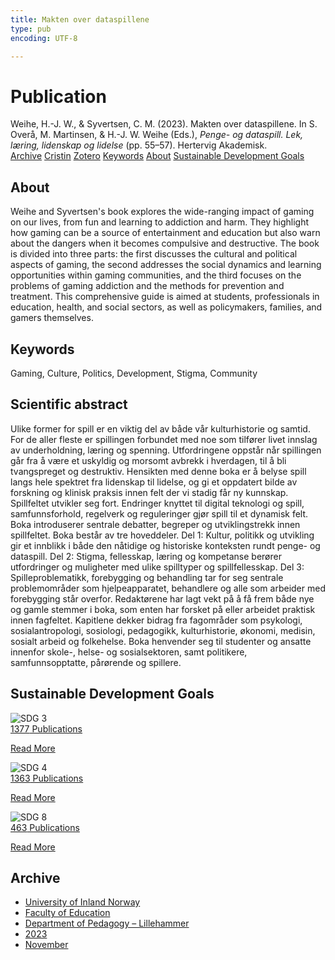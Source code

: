 ```yaml
---
title: Makten over dataspillene
type: pub
encoding: UTF-8

---
```

<h1>Publication</h1>
<article id="csl-bib-container-9FTACMN6" class="csl-bib-container">
  <div class="csl-bib-body"> <div class="csl-entry">Weihe, H.-J. W., &#38; Syvertsen, C. M. (2023). Makten over dataspillene. In S. Overå, M. Martinsen, &#38; H.-J. W. Weihe (Eds.), <i>Penge- og dataspill. Lek, læring, lidenskap og lidelse</i> (pp. 55–57). Hertervig Akademisk.</div> </div>
  <div class="csl-bib-buttons">
    <a href="#taxonomy-article-9FTACMN6" alt="archive" class="csl-bib-button">Archive</a>
    <a href="https://app.cristin.no/results/show.jsf?id=2197822" alt="Cristin" class="csl-bib-button">Cristin</a>
    <a href="http://zotero.org/groups/5881554/items/9FTACMN6" alt="Zotero" class="csl-bib-button">Zotero</a>
    <a href="#keywords-article-9FTACMN6" alt="keywords" class="csl-bib-button">Keywords</a>
    <a href="#about-article-9FTACMN6" alt="about_pub" class="csl-bib-button">About</a>
    <a href="#sdg-article-9FTACMN6" alt="sdg" class="csl-bib-button">Sustainable Development Goals</a>
  </div>
  <div id="csl-bib-meta-container-9FTACMN6"></div>
</article>
<div id="csl-bib-meta-9FTACMN6" class="csl-bib-meta">
  <article id="about-article-9FTACMN6" class="about_pub-article">
    <h1>About</h1>
    Weihe and Syvertsen's book explores the wide-ranging impact of gaming on our lives, from fun and learning to addiction and harm. They highlight how gaming can be a source of entertainment and education but also warn about the dangers when it becomes compulsive and destructive. The book is divided into three parts: the first discusses the cultural and political aspects of gaming, the second addresses the social dynamics and learning opportunities within gaming communities, and the third focuses on the problems of gaming addiction and the methods for prevention and treatment. This comprehensive guide is aimed at students, professionals in education, health, and social sectors, as well as policymakers, families, and gamers themselves.
  </article>
  <article id="keywords-article-9FTACMN6" class="keywords-article">
    <h1>Keywords</h1>
    Gaming, Culture, Politics, Development, Stigma, Community
  </article>
  <article id="abstract-article-9FTACMN6" class="abstract-article">
    <h1>Scientific abstract</h1>
    Ulike former for spill er en viktig del av både vår kulturhistorie og samtid. For de aller fleste er spillingen forbundet med noe som tilfører livet innslag av underholdning, læring og spenning. Utfordringene oppstår når spillingen går fra å være et uskyldig og morsomt avbrekk i hverdagen, til å bli tvangspreget og destruktiv. Hensikten med denne boka er å belyse spill langs hele spektret fra lidenskap til lidelse, og gi et oppdatert bilde av forskning og klinisk praksis innen felt der vi stadig får ny kunnskap. Spillfeltet utvikler seg fort. Endringer knyttet til digital teknologi og spill, samfunnsforhold, regelverk og reguleringer gjør spill til et dynamisk felt. Boka introduserer sentrale debatter, begreper og utviklingstrekk innen spillfeltet. Boka består av tre hoveddeler. Del 1: Kultur, politikk og utvikling gir et innblikk i både den nåtidige og historiske konteksten rundt penge- og dataspill. Del 2: Stigma, fellesskap, læring og kompetanse berører utfordringer og muligheter med ulike spilltyper og spillfellesskap. Del 3: Spilleproblematikk, forebygging og behandling tar for seg sentrale problemområder som hjelpeapparatet, behandlere og alle som arbeider med forebygging står overfor. Redaktørene har lagt vekt på å få frem både nye og gamle stemmer i boka, som enten har forsket på eller arbeidet praktisk innen fagfeltet. Kapitlene dekker bidrag fra fagområder som psykologi, sosialantropologi, sosiologi, pedagogikk, kulturhistorie, økonomi, medisin, sosialt arbeid og folkehelse. Boka henvender seg til studenter og ansatte innenfor skole-, helse- og sosialsektoren, samt politikere, samfunnsopptatte, pårørende og spillere.
  </article>
  <article id="sdg-article-9FTACMN6" class="sdg-article">
    <h1>Sustainable Development Goals</h1>
    <div class="sdg-container"><div id="sdg3" class="sdg">
        <img src="{{< params subfolder >}}images/sdg/sdg03_en.png" class="image" alt="SDG 3">
        <div class="sdg-overlay">
          <a href="{{< params subfolder >}}en/archive/?sdg=3#archive" class="sdg-publication-count"><span>1377</span> Publications</a>
          <p><a href="https://sdgs.un.org/goals/goal3" class="sdg-read-more">Read More</a></p>
        </div>
      </div> <div id="sdg4" class="sdg">
        <img src="{{< params subfolder >}}images/sdg/sdg04_en.png" class="image" alt="SDG 4">
        <div class="sdg-overlay">
          <a href="{{< params subfolder >}}en/archive/?sdg=4#archive" class="sdg-publication-count"><span>1363</span> Publications</a>
          <p><a href="https://sdgs.un.org/goals/goal4" class="sdg-read-more">Read More</a></p>
        </div>
      </div> <div id="sdg8" class="sdg">
        <img src="{{< params subfolder >}}images/sdg/sdg08_en.png" class="image" alt="SDG 8">
        <div class="sdg-overlay">
          <a href="{{< params subfolder >}}en/archive/?sdg=8#archive" class="sdg-publication-count"><span>463</span> Publications</a>
          <p><a href="https://sdgs.un.org/goals/goal8" class="sdg-read-more">Read More</a></p>
        </div>
      </div></div>
  </article>
  <article id="taxonomy-article-9FTACMN6" class="taxonomy-article">
    <h1>Archive</h1>
    <ul>
      <li><a href="{{< params subfolder >}}en/archive/?key=3DCRN523">University of Inland Norway</a></li>
      <li><a href="{{< params subfolder >}}en/archive/?key=WYNZA47F">Faculty of Education</a></li>
      <li><a href="{{< params subfolder >}}en/archive/?key=L8MA547R">Department of Pedagogy – Lillehammer</a></li>
      <li><a href="{{< params subfolder >}}en/archive/?key=X7DWC6UD">2023</a></li>
      <li><a href="{{< params subfolder >}}en/archive/?key=DVPNSX4X">November</a></li>
    </ul>
  </article>
</div>
